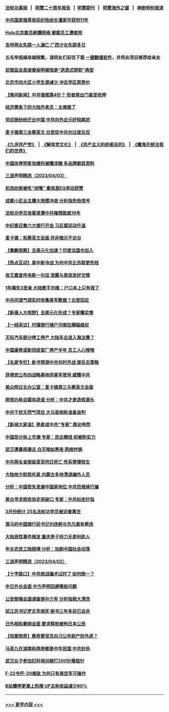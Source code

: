 #### [法轮功真相](https://github.com/gfw-breaker/truth/blob/master/README.md?t=0) &nbsp;&nbsp;|&nbsp;&nbsp; [明慧二十周年报告](https://github.com/gfw-breaker/mh-reports/blob/master/README.md?t=0) &nbsp;&nbsp;|&nbsp;&nbsp;[明慧期刊](https://github.com/gfw-breaker/mh-qikan) &nbsp;&nbsp;|&nbsp;&nbsp; [明慧海外之窗](https://github.com/gfw-breaker/mh-news/blob/master/README.md?t=0) &nbsp;&nbsp;|&nbsp;&nbsp; [神韵特别报道](https://github.com/gfw-breaker/mh-news/blob/master/shenyun.md?t=0)
#### [中共国家烟草局前纪检组长潘家华获刑11年](../pages/nsc413/n13965003.md?t=04042143) 
#### [Hulu北京裁员刷爆网络 被裁员工遭疯抢](../pages/nsc413/n13964997.md?t=04042143) 
#### [吉林两女失踪一人溺亡 广西少女失踪多日](../pages/nsc413/n13964996.md?t=04042143) 
#### 五毛举报越来越频繁，请网友们前往下载 [一键翻墙软件](https://github.com/gfw-breaker/ssr-accounts)，并将此项目推荐给亲友
#### [前银监会高层姜丽明被指是“逃逸式辞职”典型](../pages/nsc413/n13964953.md?t=04042143) 
#### [北京市四大区小学生源减少 冲击学区房房价](../pages/nsc413/n13964790.md?t=04042143) 
#### [【晚间新闻】中共强推第4针？ 拒者禁出门甚至收押](../pages/nsc413/n13964912.md?t=04042143) 
#### [经济萧条下的大陆外卖员：太难做了](../pages/nsc413/n13964551.md?t=04042143) 
#### [供应链纷纷迁出中国 中共向外企示好陷尴尬](../pages/nsc413/n13964766.md?t=04042143) 
#### [麦卡锡周三会蔡英文 白宫促中共勿过度反应](../pages/nsc413/n13964812.md?t=04042143) 
#### [《九评共产党》](https://github.com/begood0513/9ping.md/blob/master/README.md) &nbsp;|&nbsp; [《解体党文化》](../../../../jtdwh.md/blob/master/README.md)  &nbsp;|&nbsp; [《共产主义的终极目的》](../../../../gczydzjmd.md/blob/master/README.md) &nbsp;|&nbsp; [《魔鬼在统治我们的世界》](../../../../mgztzwmdsj.md/blob/master/README.md) 
#### [中国体育明星张继科被曝涉赌 多品牌删其资料](../pages/nsc413/n13964711.md?t=04042143) 
#### [三退声明精选（2023/04/03）](../pages/nsc413/n13964792.md?t=04042143) 
#### [机场劝架被吼“闭嘴” 秦岚高EQ举动获赞](../pages/nsc413/n13964701.md?t=04042143) 
#### [成都小区业主爆大规模冲突 分析指危险信号](../pages/nsc413/n13964520.md?t=04042143) 
#### [法轮功学员张菊贤遭中共摧残致疯19年](../pages/nsc413/n13962633.md?t=04042143) 
#### [中纪委召集六大银行开会 习反腐运动升温](../pages/nsc413/n13964647.md?t=04042143) 
#### [麦卡锡：和蔡英文会面 并非暗示不访台](../pages/nsc413/n13964697.md?t=04042143) 
#### [【秦鹏观察】去美元化加速？印度法国也加入](../pages/nsc413/n13964723.md?t=04042143) 
#### [【热点互动】美中新冷战 为何中共比苏联更危险](../pages/nsc413/n13964676.md?t=04042143) 
#### [张艾嘉宣传电影一句话 泄露与周润发好交情](../pages/nsc413/n13964646.md?t=04042143) 
#### [1年痛失3至亲 大陆歌手刘维：户口本上只有我了](../pages/nsc413/n13964562.md?t=04042143) 
#### [中共间谍气球实时收集美军数据？白宫回应](../pages/nsc413/n13964606.md?t=04042143) 
#### [【新唐人大视野】去美元化形成？专家曝实情](../pages/nsc413/n13964577.md?t=04042143) 
#### [【一线采访】村镇银行储户河南拉横幅维权](../pages/nsc413/n13964555.md?t=04042143) 
#### [天际汽车部分停工停产 大陆车企进入淘汰赛？](../pages/nsc413/n13964579.md?t=04042143) 
#### [中国康希诺新冠疫苗厂停产半年 员工人心惶惶](../pages/nsc413/n13964540.md?t=04042143) 
#### [【名家专栏】新书预测中共何时开战 提反击策略](../pages/nsc413/n13964473.md?t=04042143) 
#### [菲律宾公布四战略基地供美军使用 威慑中共](../pages/nsc413/n13964537.md?t=04042143) 
#### [美众院议长办公室：麦卡锡周三与蔡英文会面](../pages/nsc413/n13964550.md?t=04042143) 
#### [网信办称自媒体造谣 分析：中共才是造假源头](../pages/nsc413/n13964481.md?t=04042143) 
#### [中共干扰天然气项目 大马首相称准备谈判](../pages/nsc413/n13964492.md?t=04042143) 
#### [【新闻大家谈】艳星成中共“专家” 舆论哗然](../pages/nsc413/n13964487.md?t=04042143) 
#### [中国现分拆上市潮 专家：民企圈钱 却被削实力](../pages/nsc413/n13964320.md?t=04042143) 
#### [武汉遭暴雨袭击 白天暗如黑夜 网络炸锅](../pages/nsc413/n13964316.md?t=04042143) 
#### [中共两名省部级高官同日死亡 传系堕楼轻生](../pages/nsc413/n13964114.md?t=04042143) 
#### [大陆地方财政吃紧 内蒙古多地清退编外人员](../pages/nsc413/n13964248.md?t=04042143) 
#### [分析：中国若失发展中国家地位 中共恐难续行骗](../pages/nsc413/n13963258.md?t=04042143) 
#### [美台寻求税收协定突破口 专家：中共如坐针毡](../pages/nsc413/n13964095.md?t=04042143) 
#### [3月份统计 25名法轮功学员被迫害离世](../pages/nsc413/n13963851.md?t=04042143) 
#### [落马的中国银行前书记刘连舸与包凡案有牵连](../pages/nsc413/n13964342.md?t=04042143) 
#### [大陆恶性事件频发 重庆男子持刀无差别砍人](../pages/nsc413/n13964226.md?t=04042143) 
#### [年长农民工陷困境 分析：加剧中国社会动荡](../pages/nsc413/n13964000.md?t=04042143) 
#### [三退声明精选（2023/04/02）](../pages/nsc413/n13964040.md?t=04042143) 
#### [【十字路口】中共统战骗术过时了 如何统一？](../pages/nsc413/n13963318.md?t=04042143) 
#### [中日外长会面 中方声明回避哪些问题](../pages/nsc413/n13963926.md?t=04042143) 
#### [公安部搞全国调查提孙力军 分析指掀大清洗](../pages/nsc413/n13963917.md?t=04042143) 
#### [前江苏书记罗志军病死 秘书三年多前已自杀](../pages/nsc413/n13963913.md?t=04042143) 
#### [日外相和秦刚会面 要求释放被拘日本公民](../pages/nsc413/n13963864.md?t=04042143) 
#### [【拍案惊奇】蔡奇要官员向习公布财产防外逃？](../pages/nsc413/n13963293.md?t=04042143) 
#### [马英九在湖南称两岸都是中华民国 中共封杀](../pages/nsc413/n13963848.md?t=04042143) 
#### [武汉女子参加妇科培训被打200针瘦脸针](../pages/nsc413/n13963798.md?t=04042143) 
#### [F-22令歼-20难敌 为何只有美空军可操作](../pages/nsc413/n13961165.md?t=04042143) 
#### [B站爆停更潮上热搜 UP主称收益减少80%](../pages/nsc413/n13963757.md?t=04042143) 

----
#### [ >>> 更早内容 <<< ](../indexes/nsc413-earlier.md)
